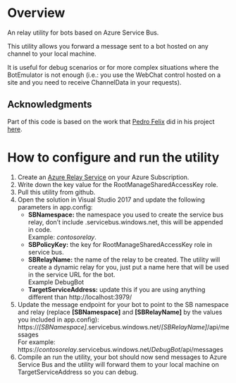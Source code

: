 # Overview
An relay utility for bots based on Azure Service Bus.  

This utility allows you forward a message sent to a bot hosted on any channel to your local machine.

It is useful for debug scenarios or for more complex situations where the BotEmulator is not enough (i.e.: you use the WebChat control hosted on a site and you need to receive ChannelData in your requests).

## Acknowledgments 
Part of this code is based on the work that [Pedro Felix](https://github.com/pmhsfelix) did in his project [here](https://github.com/pmhsfelix/WebApi.Explorations.ServiceBusRelayHost).

# How to configure and run the utility
1.	Create an [Azure Relay Service](https://docs.microsoft.com/en-us/azure/service-bus-relay/) on your Azure Subscription.
2.	Write down the key value for the RootManageSharedAccessKey role.
3.	Pull this utility from github.
4.	Open the solution in Visual Studio 2017 and update the following parameters in app.config:  
    * **SBNamespace:** the namespace you used to create the service bus relay, don’t include .servicebus.windows.net, this will be appended in code.  
    Example: *contosorelay*.    
    * **SBPolicyKey:** the key for RootManageSharedAccessKey role in service bus.  
    * **SBRelayName:** the name of the relay to be created. The utility will create a dynamic relay for you, just put a name here that will be used in the service URL for the bot.  
    Example DebugBot  
    * **TargetServiceAddress:** update this if you are using anything different than http://localhost:3979/  
5.	Update the message endpoint for your bot to point to the SB namespace and relay (replace **[SBNamespace]** and **[SBRelayName]** by the values you included in app.config):   
    https://*[SBNamespace]*.servicebus.windows.net/*[SBRelayName]*/api/messages  
    For example:  
    https://*contosorelay*.servicebus.windows.net/*DebugBot*/api/messages  
6.	Compile an run 	the utility, your bot should now send messages to Azure Service Bus and the utility will forward them to your local machine on TargetServiceAddress so you can debug. 


